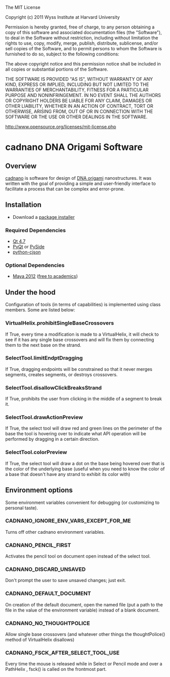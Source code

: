 The MIT License

Copyright (c) 2011 Wyss Institute at Harvard University

Permission is hereby granted, free of charge, to any person obtaining a copy
of this software and associated documentation files (the "Software"), to deal
in the Software without restriction, including without limitation the rights
to use, copy, modify, merge, publish, distribute, sublicense, and/or sell
copies of the Software, and to permit persons to whom the Software is
furnished to do so, subject to the following conditions:

The above copyright notice and this permission notice shall be included in
all copies or substantial portions of the Software.

THE SOFTWARE IS PROVIDED "AS IS", WITHOUT WARRANTY OF ANY KIND, EXPRESS OR
IMPLIED, INCLUDING BUT NOT LIMITED TO THE WARRANTIES OF MERCHANTABILITY,
FITNESS FOR A PARTICULAR PURPOSE AND NONINFRINGEMENT. IN NO EVENT SHALL THE
AUTHORS OR COPYRIGHT HOLDERS BE LIABLE FOR ANY CLAIM, DAMAGES OR OTHER
LIABILITY, WHETHER IN AN ACTION OF CONTRACT, TORT OR OTHERWISE, ARISING FROM,
OUT OF OR IN CONNECTION WITH THE SOFTWARE OR THE USE OR OTHER DEALINGS IN
THE SOFTWARE.

http://www.opensource.org/licenses/mit-license.php

# cadnano DNA Origami Software

## Overview
[cadnano](http://cadnano.org/) is software for design of 
[DNA origami](http://en.wikipedia.org/wiki/DNA_origami) nanostructures. 
It was written with the goal of providing a simple and user-friendly interface 
to facilitate a process that can be complex and error-prone.

## Installation
* Download a [package installer](http://cadnano.org/beta.html)

### Required Dependencies
* [Qt 4.7](http://qt.nokia.com/products/)
* [PyQt](http://www.riverbankcomputing.co.uk/software/pyqt/intro) or [PySide](http://www.pyside.org/)
* [python-cjson](http://pypi.python.org/pypi/python-cjson)

### Optional Dependencies
* [Maya 2012](http://usa.autodesk.com/maya/) ([free to academics](http://students.autodesk.com/))

## Under the hood
Configuration of tools (in terms of capabilities) is implemented using class members. Some are listed below:
### VirtualHelix.prohibitSingleBaseCrossovers
If True, every time a modification is made to a VirtualHelix, it will check to
see if it has any single base crossovers and will fix them by connecting
them to the next base on the strand.
### SelectTool.limitEndptDragging
If True, dragging endpoints will be constrained so that it never
merges segments, creates segments, or destroys crossovers.
### SelectTool.disallowClickBreaksStrand
If True, prohibits the user from clicking in the middle of a segment to
break it.
### SelectTool.drawActionPreview
If True, the select tool will draw red and green lines on the perimeter
of the base the tool is hovering over to indicate what API operation will
be performed by dragging in a certain direction.
### SelectTool.colorPreview
If True, the select tool will draw a dot on the base being hovered over
that is the color of the underlying base (useful when you need to know
the color of a base that doesn't have any strand to exhibit its color with)

## Environment options
Some environment variables convenient for debugging (or customizing to personal taste).
### CADNANO_IGNORE_ENV_VARS_EXCEPT_FOR_ME
Turns off other cadnano environment variables.
### CADNANO_PENCIL_FIRST
Activates the pencil tool on document open instead of the select tool.
### CADNANO_DISCARD_UNSAVED
Don't prompt the user to save unsaved changes; just exit.
### CADNANO_DEFAULT_DOCUMENT
On creation of the default document, open the named file (put a path to the file
in the value of the environment variable) instead of a blank document.
### CADNANO_NO_THOUGHTPOLICE
Allow single base crossovers (and whatever other things the thoughtPolice() method
of VirtualHelix disallows)
### CADNANO_FSCK_AFTER_SELECT_TOOL_USE
Every time the mouse is released while in Select or Pencil mode and over a PathHelix
, fsck() is called on the frontmost part.